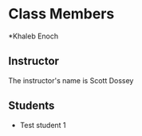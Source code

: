 # Class Members
*Khaleb Enoch
## Instructor

The instructor's name is Scott Dossey

## Students

* Test student 1
